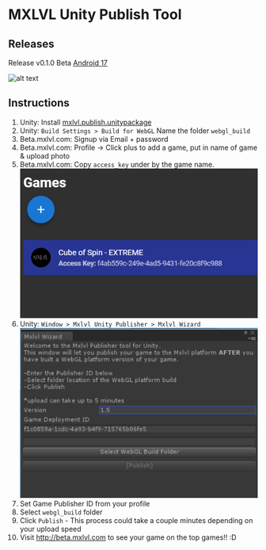 # MXLVL Unity Publish Tool
 ## Releases
Release v0.1.0 Beta [Android 17](https://github.com/max-level-labs/mxlvl-publish/releases)

 ![alt text](https://i.imgur.com/YEfhnaA.png "Logo Title Text 1")
 ## Instructions
1. Unity: Install [mxlvl.publish.unitypackage](https://github.com/max-level-labs/mxlvl-publish/releases)
1. Unity: `Build Settings > Build for WebGL` Name the folder `webgl_build`
1. Beta.mxlvl.com: Signup via Email + password
1. Beta.mxlvl.com: Profile -> Click plus to add a game, put in name of game & upload photo
1. Beta.mxlvl.com: Copy `access_key` under by the game name.
![access key location](https://github.com/max-level-labs/mxlvl-publish/blob/master/access_key.png)
1. Unity: `Window > Mxlvl Unity Publisher > Mxlvl Wizard`
![Mxvl Wizard](https://github.com/max-level-labs/mxlvl-publish/blob/master/mxlvl_wizard.png)
1. Set Game Publisher ID from your profile
1. Select `webgl_build` folder 
1. Click `Publish` - This process could take a couple minutes depending on your upload speed
1. Visit http://beta.mxlvl.com to see your game on the top games!! :D

